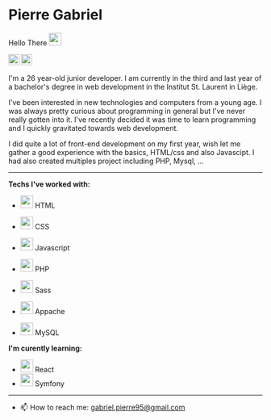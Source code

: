 # Pierre Gabriel

Hello There <img src="https://media.giphy.com/media/hvRJCLFzcasrR4ia7z/giphy.gif" width="25px">

<a href="https://www.linkedin.com/in/pierre-gabriel-349078217/">
  <img align="left" alt="Pierre Gabriel linkedin" width="22px" src="https://raw.githubusercontent.com/peterthehan/peterthehan/master/assets/linkedin.svg">
</a>

<a href="https://www.pierregabriel.be/">
  <img alt="Pierre Gabriel website" width="22px" src="https://img.icons8.com/ios/452/domain.png">
</a>



<br />
<br />
I'm a 26 year-old junior developer. I am currently in the third and last year of a bachelor's degree in web development in the Institut St. Laurent in Liège.

I've been interested in new technologies and computers from a young age. I was always pretty curious about programming in general but I've never really gotten into it. I've recently decided it was time to learn programming and I quickly gravitated towards web development.


I did quite a lot of front-end development on my first year, wish let me gather a good experience with the basics, HTML/css and also Javascipt. I had also created multiples project including PHP, Mysql, ...

---                                                                
            
**Techs I've worked with:** 
- <img src="https://upload.wikimedia.org/wikipedia/commons/thumb/6/61/HTML5_logo_and_wordmark.svg/768px-HTML5_logo_and_wordmark.svg.png" width="25px"> HTML  
- <img src="https://upload.wikimedia.org/wikipedia/commons/thumb/d/d5/CSS3_logo_and_wordmark.svg/1200px-CSS3_logo_and_wordmark.svg.png" width="25px"> CSS  
- <img src="https://upload.wikimedia.org/wikipedia/commons/thumb/9/99/Unofficial_JavaScript_logo_2.svg/1200px-Unofficial_JavaScript_logo_2.svg.png" width="25px"> Javascript  
- <img src="https://upload.wikimedia.org/wikipedia/commons/thumb/2/27/PHP-logo.svg/2560px-PHP-logo.svg.png" width="25px"> PHP  
- <img src="https://cdn.worldvectorlogo.com/logos/sass-1.svg" width="25px"> Sass
- <img src="https://upload.wikimedia.org/wikipedia/commons/thumb/a/a8/Apache_HTTP_Server_Logo_%282016%29.svg/1024px-Apache_HTTP_Server_Logo_%282016%29.svg.png" width="25px"> Appache



- <img src="https://upload.wikimedia.org/wikipedia/fr/thumb/6/62/MySQL.svg/1200px-MySQL.svg.png" width="25px"> MySQL
          
**I'm curently learning:** 
                                                                
- <img src="https://upload.wikimedia.org/wikipedia/commons/thumb/a/a7/React-icon.svg/1200px-React-icon.svg.png" width="25px"> React
- <img src="https://symfony.com/images/opengraph/symfony.png" width="25px"> Symfony

--- 

- 📫 How to reach me: gabriel.pierre95@gmail.com

